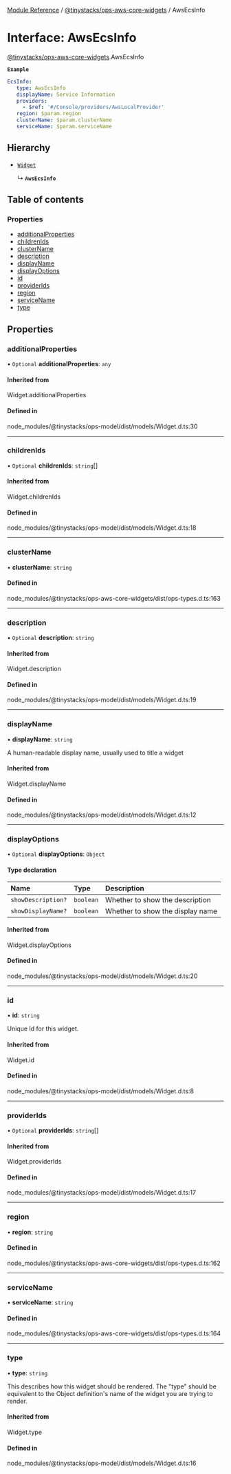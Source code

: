 [Module Reference](../modules.md) / [@tinystacks/ops-aws-core-widgets](../modules/tinystacks_ops_aws_core_widgets.md) / AwsEcsInfo

# Interface: AwsEcsInfo

[@tinystacks/ops-aws-core-widgets](../modules/tinystacks_ops_aws_core_widgets.md).AwsEcsInfo

**`Example`**

```yaml
EcsInfo:
   type: AwsEcsInfo
   displayName: Service Information
   providers:
     - $ref: '#/Console/providers/AwsLocalProvider'
   region: $param.region
   clusterName: $param.clusterName
   serviceName: $param.serviceName
```

## Hierarchy

- [`Widget`](../modules/tinystacks_ops_model.md#widget)

  ↳ **`AwsEcsInfo`**

## Table of contents

### Properties

- [additionalProperties](tinystacks_ops_aws_core_widgets.AwsEcsInfo.md#additionalproperties)
- [childrenIds](tinystacks_ops_aws_core_widgets.AwsEcsInfo.md#childrenids)
- [clusterName](tinystacks_ops_aws_core_widgets.AwsEcsInfo.md#clustername)
- [description](tinystacks_ops_aws_core_widgets.AwsEcsInfo.md#description)
- [displayName](tinystacks_ops_aws_core_widgets.AwsEcsInfo.md#displayname)
- [displayOptions](tinystacks_ops_aws_core_widgets.AwsEcsInfo.md#displayoptions)
- [id](tinystacks_ops_aws_core_widgets.AwsEcsInfo.md#id)
- [providerIds](tinystacks_ops_aws_core_widgets.AwsEcsInfo.md#providerids)
- [region](tinystacks_ops_aws_core_widgets.AwsEcsInfo.md#region)
- [serviceName](tinystacks_ops_aws_core_widgets.AwsEcsInfo.md#servicename)
- [type](tinystacks_ops_aws_core_widgets.AwsEcsInfo.md#type)

## Properties

### additionalProperties

• `Optional` **additionalProperties**: `any`

#### Inherited from

Widget.additionalProperties

#### Defined in

node_modules/@tinystacks/ops-model/dist/models/Widget.d.ts:30

___

### childrenIds

• `Optional` **childrenIds**: `string`[]

#### Inherited from

Widget.childrenIds

#### Defined in

node_modules/@tinystacks/ops-model/dist/models/Widget.d.ts:18

___

### clusterName

• **clusterName**: `string`

#### Defined in

node_modules/@tinystacks/ops-aws-core-widgets/dist/ops-types.d.ts:163

___

### description

• `Optional` **description**: `string`

#### Inherited from

Widget.description

#### Defined in

node_modules/@tinystacks/ops-model/dist/models/Widget.d.ts:19

___

### displayName

• **displayName**: `string`

A human-readable display name, usually used to title a widget

#### Inherited from

Widget.displayName

#### Defined in

node_modules/@tinystacks/ops-model/dist/models/Widget.d.ts:12

___

### displayOptions

• `Optional` **displayOptions**: `Object`

#### Type declaration

| Name | Type | Description |
| :------ | :------ | :------ |
| `showDescription?` | `boolean` | Whether to show the description |
| `showDisplayName?` | `boolean` | Whether to show the display name |

#### Inherited from

Widget.displayOptions

#### Defined in

node_modules/@tinystacks/ops-model/dist/models/Widget.d.ts:20

___

### id

• **id**: `string`

Unique Id for this widget.

#### Inherited from

Widget.id

#### Defined in

node_modules/@tinystacks/ops-model/dist/models/Widget.d.ts:8

___

### providerIds

• `Optional` **providerIds**: `string`[]

#### Inherited from

Widget.providerIds

#### Defined in

node_modules/@tinystacks/ops-model/dist/models/Widget.d.ts:17

___

### region

• **region**: `string`

#### Defined in

node_modules/@tinystacks/ops-aws-core-widgets/dist/ops-types.d.ts:162

___

### serviceName

• **serviceName**: `string`

#### Defined in

node_modules/@tinystacks/ops-aws-core-widgets/dist/ops-types.d.ts:164

___

### type

• **type**: `string`

This describes how this widget should be rendered. The "type" should be equivalent to the Object definition's name of the widget you are trying to render.

#### Inherited from

Widget.type

#### Defined in

node_modules/@tinystacks/ops-model/dist/models/Widget.d.ts:16
